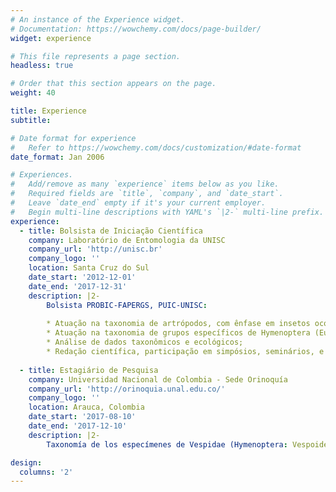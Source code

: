 ```yaml
---
# An instance of the Experience widget.
# Documentation: https://wowchemy.com/docs/page-builder/
widget: experience

# This file represents a page section.
headless: true

# Order that this section appears on the page.
weight: 40

title: Experience
subtitle:

# Date format for experience
#   Refer to https://wowchemy.com/docs/customization/#date-format
date_format: Jan 2006

# Experiences.
#   Add/remove as many `experience` items below as you like.
#   Required fields are `title`, `company`, and `date_start`.
#   Leave `date_end` empty if it's your current employer.
#   Begin multi-line descriptions with YAML's `|2-` multi-line prefix.
experience:
  - title: Bolsista de Iniciação Científica
    company: Laboratório de Entomologia da UNISC
    company_url: 'http://unisc.br'
    company_logo: ''
    location: Santa Cruz do Sul
    date_start: '2012-12-01'
    date_end: '2017-12-31'
    description: |2-
        Bolsista PROBIC-FAPERGS, PUIC-UNISC:
        
        * Atuação na taxonomia de artrópodos, com ênfase em insetos ocorrentes no plantio de Nicotiana tabacum L. e áreas degradadas em processo de sucessão ecológica;
        * Atuação na taxonomia de grupos específicos de Hymenoptera (Eulophidae:Eulophinae) ocorrentes no plantio de Nicotiana tabacum L., visando avaliar o potencial desses grupos em programas de Manejo Integrado de Pragas.
        * Análise de dados taxonômicos e ecológicos;
        * Redação científica, participação em simpósios, seminários, e congressos.
        
  - title: Estagiário de Pesquisa
    company: Universidad Nacional de Colombia - Sede Orinoquía
    company_url: 'http://orinoquia.unal.edu.co/'
    company_logo: ''
    location: Arauca, Colombia
    date_start: '2017-08-10'
    date_end: '2017-12-10'
    description: |2-
        Taxonomía de los especímenes de Vespidae (Hymenoptera: Vespoidea) en la Colección Entomológica de la Orinoquía, Arauca, departamento de Arauca, Colombia. Estudios sobre la taxonomía y ecología de las avispas sociales orinocenses.

design:
  columns: '2'
---
```

